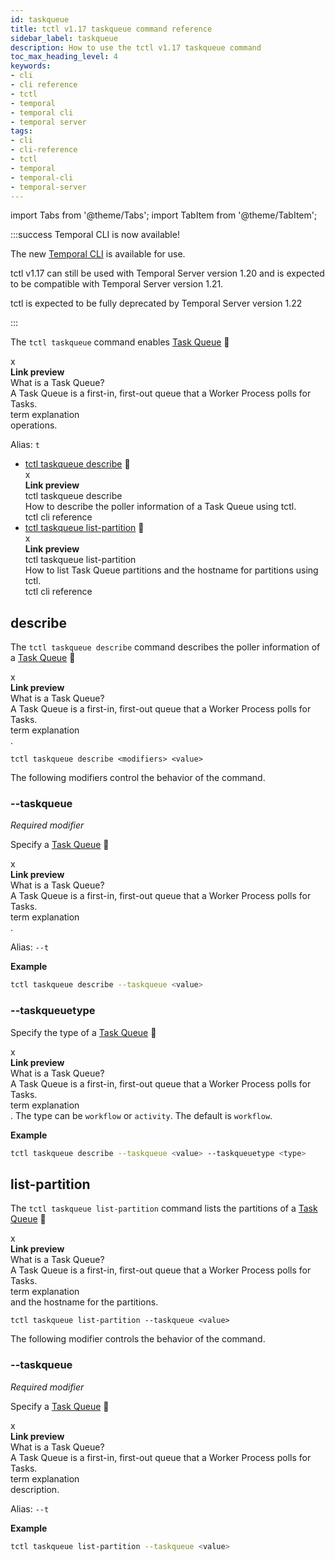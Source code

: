 ```yaml
---
id: taskqueue
title: tctl v1.17 taskqueue command reference
sidebar_label: taskqueue
description: How to use the tctl v1.17 taskqueue command
toc_max_heading_level: 4
keywords:
- cli
- cli reference
- tctl
- temporal
- temporal cli
- temporal server
tags:
- cli
- cli-reference
- tctl
- temporal
- temporal-cli
- temporal-server
---
```


<!-- THIS FILE IS GENERATED. DO NOT EDIT THIS FILE DIRECTLY -->

import Tabs from '@theme/Tabs';
import TabItem from '@theme/TabItem';

:::success Temporal CLI is now available!

The new [Temporal CLI](/cli) is available for use.

tctl v1.17 can still be used with Temporal Server version 1.20 and is expected to be compatible with Temporal Server version 1.21.

tctl is expected to be fully deprecated by Temporal Server version 1.22

:::

The `tctl taskqueue` command enables [Task Queue](/workers#task-queue) <span id="i-e4d9e58d-abee-4e0e-a4b5-3017f9eb007a" class="clickable-i clickable-link-preview">🔗</span><div id="preview-modal-e4d9e58d-abee-4e0e-a4b5-3017f9eb007a" class="preview-modal"><div class="modal-header"><div id="x-e4d9e58d-abee-4e0e-a4b5-3017f9eb007a" class="clickable-x clickable-link-preview">x</div><b>Link preview</b></div><div class="preview-modal-title">What is a Task Queue?</div><div class="preview-modal-description">A Task Queue is a first-in, first-out queue that a Worker Process polls for Tasks.</div><div class="preview-modal-tags"><span class="preview-modal-tag">term</span> <span class="preview-modal-tag">explanation</span></div></div> operations.

Alias: `t`

- [tctl taskqueue describe](#describe) <span id="i-34c998a0-0bf6-43e4-ad7d-3b79b6803acc" class="clickable-i clickable-link-preview">🔗</span><div id="preview-modal-34c998a0-0bf6-43e4-ad7d-3b79b6803acc" class="preview-modal"><div class="modal-header"><div id="x-34c998a0-0bf6-43e4-ad7d-3b79b6803acc" class="clickable-x clickable-link-preview">x</div><b>Link preview</b></div><div class="preview-modal-title">tctl taskqueue describe</div><div class="preview-modal-description">How to describe the poller information of a Task Queue using tctl.</div><div class="preview-modal-tags"><span class="preview-modal-tag">tctl</span> <span class="preview-modal-tag">cli reference</span></div></div>
- [tctl taskqueue list-partition](#list-partition) <span id="i-ebc5e9a1-111b-43be-91e8-870474cbb348" class="clickable-i clickable-link-preview">🔗</span><div id="preview-modal-ebc5e9a1-111b-43be-91e8-870474cbb348" class="preview-modal"><div class="modal-header"><div id="x-ebc5e9a1-111b-43be-91e8-870474cbb348" class="clickable-x clickable-link-preview">x</div><b>Link preview</b></div><div class="preview-modal-title">tctl taskqueue list-partition</div><div class="preview-modal-description">How to list Task Queue partitions and the hostname for partitions using tctl.</div><div class="preview-modal-tags"><span class="preview-modal-tag">tctl</span> <span class="preview-modal-tag">cli reference</span></div></div>

## describe

The `tctl taskqueue describe` command describes the poller information of a [Task Queue](/workers#task-queue) <span id="i-0fbe764e-0feb-43a5-91b3-0dc808c997a8" class="clickable-i clickable-link-preview">🔗</span><div id="preview-modal-0fbe764e-0feb-43a5-91b3-0dc808c997a8" class="preview-modal"><div class="modal-header"><div id="x-0fbe764e-0feb-43a5-91b3-0dc808c997a8" class="clickable-x clickable-link-preview">x</div><b>Link preview</b></div><div class="preview-modal-title">What is a Task Queue?</div><div class="preview-modal-description">A Task Queue is a first-in, first-out queue that a Worker Process polls for Tasks.</div><div class="preview-modal-tags"><span class="preview-modal-tag">term</span> <span class="preview-modal-tag">explanation</span></div></div>.

`tctl taskqueue describe <modifiers> <value>`

The following modifiers control the behavior of the command.

### --taskqueue

_Required modifier_

Specify a [Task Queue](/workers#task-queue) <span id="i-712082a7-f04c-4431-a4f2-dc866fd8be2f" class="clickable-i clickable-link-preview">🔗</span><div id="preview-modal-712082a7-f04c-4431-a4f2-dc866fd8be2f" class="preview-modal"><div class="modal-header"><div id="x-712082a7-f04c-4431-a4f2-dc866fd8be2f" class="clickable-x clickable-link-preview">x</div><b>Link preview</b></div><div class="preview-modal-title">What is a Task Queue?</div><div class="preview-modal-description">A Task Queue is a first-in, first-out queue that a Worker Process polls for Tasks.</div><div class="preview-modal-tags"><span class="preview-modal-tag">term</span> <span class="preview-modal-tag">explanation</span></div></div>.

Alias: `--t`

**Example**

```bash
tctl taskqueue describe --taskqueue <value>
```

### --taskqueuetype

Specify the type of a [Task Queue](/workers#task-queue) <span id="i-ff344d9e-8157-4861-bfee-70fc3cb44ac5" class="clickable-i clickable-link-preview">🔗</span><div id="preview-modal-ff344d9e-8157-4861-bfee-70fc3cb44ac5" class="preview-modal"><div class="modal-header"><div id="x-ff344d9e-8157-4861-bfee-70fc3cb44ac5" class="clickable-x clickable-link-preview">x</div><b>Link preview</b></div><div class="preview-modal-title">What is a Task Queue?</div><div class="preview-modal-description">A Task Queue is a first-in, first-out queue that a Worker Process polls for Tasks.</div><div class="preview-modal-tags"><span class="preview-modal-tag">term</span> <span class="preview-modal-tag">explanation</span></div></div>.
The type can be `workflow` or `activity`.
The default is `workflow`.

**Example**

```bash
tctl taskqueue describe --taskqueue <value> --taskqueuetype <type>
```

## list-partition

The `tctl taskqueue list-partition` command lists the partitions of a [Task Queue](/workers#task-queue) <span id="i-579ef93d-a4f0-43b7-a38d-9efb787e22a9" class="clickable-i clickable-link-preview">🔗</span><div id="preview-modal-579ef93d-a4f0-43b7-a38d-9efb787e22a9" class="preview-modal"><div class="modal-header"><div id="x-579ef93d-a4f0-43b7-a38d-9efb787e22a9" class="clickable-x clickable-link-preview">x</div><b>Link preview</b></div><div class="preview-modal-title">What is a Task Queue?</div><div class="preview-modal-description">A Task Queue is a first-in, first-out queue that a Worker Process polls for Tasks.</div><div class="preview-modal-tags"><span class="preview-modal-tag">term</span> <span class="preview-modal-tag">explanation</span></div></div> and the hostname for the partitions.

`tctl taskqueue list-partition --taskqueue <value>`

The following modifier controls the behavior of the command.

### --taskqueue

_Required modifier_

Specify a [Task Queue](/workers#task-queue) <span id="i-8a35b689-85ce-4e8e-a0f9-62c42bd47c91" class="clickable-i clickable-link-preview">🔗</span><div id="preview-modal-8a35b689-85ce-4e8e-a0f9-62c42bd47c91" class="preview-modal"><div class="modal-header"><div id="x-8a35b689-85ce-4e8e-a0f9-62c42bd47c91" class="clickable-x clickable-link-preview">x</div><b>Link preview</b></div><div class="preview-modal-title">What is a Task Queue?</div><div class="preview-modal-description">A Task Queue is a first-in, first-out queue that a Worker Process polls for Tasks.</div><div class="preview-modal-tags"><span class="preview-modal-tag">term</span> <span class="preview-modal-tag">explanation</span></div></div> description.

Alias: `--t`

**Example**

```bash
tctl taskqueue list-partition --taskqueue <value>
```

